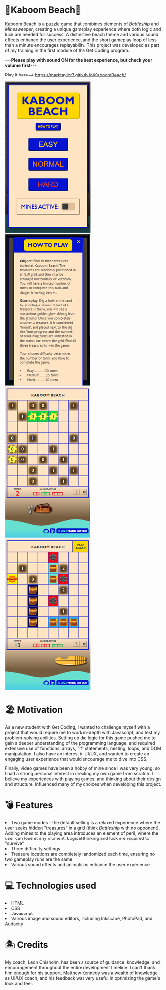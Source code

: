 # 🌴Kaboom Beach🌴
Kaboom Beach is a puzzle game that combines elements of <i>Battleship</i> and <i>Minesweeper</i>, creating a unique gameplay experience where both logic and luck are needed for success. A distinctive beach theme and various sound effects enhance the user experience, and the short gameplay loop of less than a minute encourages replayability. This project was developed as part of my training in the first module of the Get Coding program. 

<b>---Please play with sound ON for the best experience, but check your volume first---</b>

Play it here--> https://marktaylor7.github.io/KaboomBeach/

![Screenshot of Kaboom Beach gameplay](images/screenshots/mobileWelcomeScreenshot.png)
![Screenshot of Kaboom Beach gameplay](images/screenshots/mobileHowToPlayScreenshot.png)
![Screenshot of Kaboom Beach gameplay](images/screenshots/mobileScreenshot.png)
![Screenshot of Kaboom Beach gameplay](images/screenshots/mobileScreenshot2.png)


# 🏖️ Motivation
As a new student with Get Coding, I wanted to challenge myself with a project that would require me to work in-depth with Javascript, and test my problem-solving abilities. Setting up the logic for this game pushed me to gain a deeper understanding of the programming language, and required extensive use of functions, arrays, "if" statements, nesting, loops, and DOM manipulation. I also have an interest in UI/UX, and wanted to create an engaging user experience that would encourage me to dive into CSS.

Finally, video games have been a hobby of mine since I was very young, so I had a strong personal interest in creating my own game from scratch. I believe my experiences with playing games, and thinking about their design and structure, influenced many of my choices when developing this project.

# 💣 Features
<li>Two game modes - the default setting is a relaxed experience where the user seeks hidden "treasures" in a grid (think <i>Battleship</i> with no opponent). Adding mines to the playing area introduces an element of peril, where the user can lose at any moment. Logical thinking and luck are required to "survive" </li>
<li>Three difficulty settings</li>
<li>Treasure locations are completely randomized each time, ensuring no two gameplay runs are the same</li>
<li>Various sound effects and animations enhance the user experience</li>

# 💻 Technologies used
<li>HTML</li>
<li>CSS</li>
<li>Javascript</li>
<li>Various image and sound editors, including Inkscape, PhotoPad, and Audacity</li>

# 🏝️ Credits
My coach, Leon Chisholm, has been a source of guidance, knowledge, and encouragement throughout the entire development timeline. I can't thank him enough for his support. Matthew Kennedy was a wealth of knowledge as UI/UX coach, and his feedback was very useful in optimizing the game's look and feel. 

